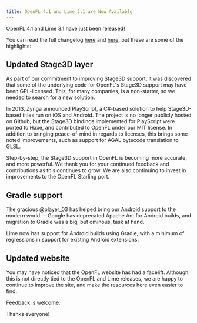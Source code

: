 ```yaml
---
title: OpenFL 4.1 and Lime 3.1 are Now Available
---
```


OpenFL 4.1 and Lime 3.1 have just been released!

You can read the full changelog [here](https://github.com/openfl/openfl/blob/develop/CHANGELOG.md) and [here](https://github.com/openfl/lime/blob/develop/CHANGELOG.md), but these are some of the highlights:

## Updated Stage3D layer

As part of our commitment to improving Stage3D support, it was discovered that some of the underlying code for OpenFL's Stage3D support may have been GPL-licensed. This, for many companies, is a non-starter, so we needed to search for a new solution.

In 2013, Zynga announced PlayScript, a C#-based solution to help Stage3D-based titles run on iOS and Android. The project is no longer publicly hosted on Github, but the Stage3D bindings implemented for PlayScript were ported to Haxe, and contributed to OpenFL under our MIT license. In addition to bringing peace-of-mind in regards to licenses, this brings some noted improvements, such as support for AGAL bytecode translation to GLSL.

Step-by-step, the Stage3D support in OpenFL is becoming more accurate, and more powerful. We thank you for your continued feedback and contributions as this continues to grow. We are also continuing to invest in improvements to the OpenFL Starling port.

## Gradle support

The gracious [@player_03](https://github.com/player-03) has helped bring our Android support to the modern world -- Google has deprecated Apache Ant for Android builds, and migration to Gradle was a big, but ominous, task at hand.

Lime now has support for Android builds using Gradle, with a minimum of regressions in support for existing Android extensions.

## Updated website

You may have noticed that the OpenFL website has had a facelift. Although this is not directly tied to the OpenFL and Lime releases, we are happy to continue to improve the site, and make the resources here even easier to find.

Feedback is welcome.

Thanks everyone!